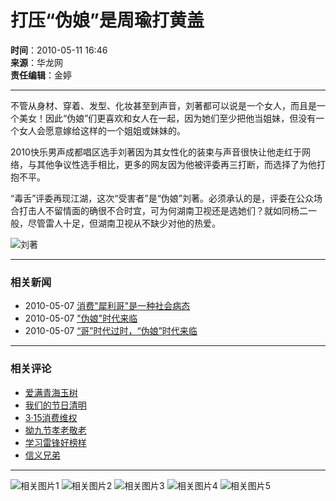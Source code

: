 # 打压“伪娘”是周瑜打黄盖

**时间**：2010-05-11 16:46  
**来源**：华龙网  
**责任编辑**：金婷  

---

不管从身材、穿着、发型、化妆甚至到声音，刘著都可以说是一个女人，而且是一个美女！因此“伪娘”们更喜欢和女人在一起，因为她们至少把他当姐妹，但没有一个女人会愿意嫁给这样的一个姐姐或妹妹的。

2010快乐男声成都唱区选手刘著因为其女性化的装束与声音很快让他走红于网络，与其他争议性选手相比，更多的网友因为他被评委再三打断，而选择了为他打抱不平。

“毒舌”评委再现江湖，这次“受害者”是“伪娘”刘著。必须承认的是，评委在公众场合打击人不留情面的确很不合时宜，可为何湖南卫视还是选她们？就如同杨二一般，尽管雷人十足，但湖南卫视从不缺少对他的热爱。

![刘著](../../images/attachement/jpg/site103/20100511/001aa02cb5590d535de218.jpg)

---

### 相关新闻
- 2010-05-07 [消费"犀利哥"是一种社会病态](../07/content_3171832.htm)
- 2010-05-07 ["伪娘"时代来临](../07/content_3171854.htm)
- 2010-05-07 [“哥”时代过时，“伪娘”时代来临](../07/content_3171854.htm)

---

### 相关评论
- [爱满青海玉树](../../node_64678.htm)
- [我们的节日清明](../../node_62298.htm)
- [3·15消费维权](../../node_59178.htm)
- [拗九节孝老敬老](../../node_59158.htm)
- [学习雷锋好榜样](../../node_57798.htm)
- [信义兄弟](../../node_57318.htm)

---

![相关图片1](../../Outreach/9011.files/cc20100222_05.jpg)
![相关图片2](../../images/attachement/jpg/site103/20100511/001aa02d073e0d532e172f.jpg)
![相关图片3](../../images/attachement/jpg/site103/20100510/001aa02d073e0d52124304.JPG)
![相关图片4](../../images/attachement/jpg/site103/20100430/001aa02d073e0d44d96e3a.JPG)
![相关图片5](../../images/attachement/jpg/site103/20100426/001aa02d073e0d3f360603.JPG)
